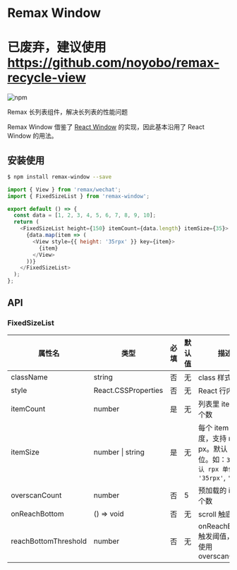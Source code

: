 # Remax Window

# 已废弃，建议使用 https://github.com/noyobo/remax-recycle-view

![npm](https://img.shields.io/npm/v/remax-window?style=flat-square)

Remax 长列表组件，解决长列表的性能问题

Remax Window 借鉴了 [React Window](https://github.com/bvaughn/react-window) 的实现，因此基本沿用了 React Window 的用法。

## 安装使用

```bash
$ npm install remax-window --save
```

```javascript
import { View } from 'remax/wechat';
import { FixedSizeList } from 'remax-window';

export default () => {
  const data = [1, 2, 3, 4, 5, 6, 7, 8, 9, 10];
  return (
    <FixedSizeList height={150} itemCount={data.length} itemSize={35}>
      {data.map(item => (
        <View style={{ height: '35rpx' }} key={item}>
          {item}
        </View>
      ))}
    </FixedSizeList>
  );
};
```

## API

### FixedSizeList

| 属性名               | 类型                | 必填 | 默认值 | 描述                                                                                            |
| -------------------- | ------------------- | ---- | ------ | ----------------------------------------------------------------------------------------------- |
| className            | string              | 否   | 无     | class 样式名称                                                                                  |
| style                | React.CSSProperties | 否   | 无     | React 行内样式                                                                                  |
| itemCount            | number              | 是   | 无     | 列表里 item 的个数                                                                              |
| itemSize             | number \| string    | 是   | 无     | 每个 item 的高度，支持 rpx 和 px。默认 rpx 单位。如：`35（默认 rpx 单位）`, `'35rpx'`, `'35px'` |
| overscanCount        | number              | 否   | 5      | 预加载的 item 个数                                                                              |
| onReachBottom        | () => void          | 否   | 无     | scroll 触底回调                                                                                 |
| reachBottomThreshold | number              | 否   | 无     | onReachBottom 触发阈值，默认使用 overscanCount                                                  |
